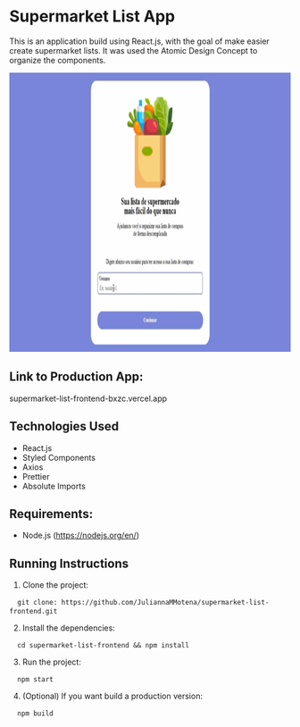 # Supermarket List App

This is an application build using React.js, with the goal
of make easier create supermarket lists.
It was used the Atomic Design Concept to organize the components.

<p>
  <img height="500" src="https://github.com/JuliannaMMotena/supermarket-list-frontend/blob/main/public/Images/readme.gif"/>
</p>

## Link to Production App:

supermarket-list-frontend-bxzc.vercel.app

## Technologies Used

- React.js
- Styled Components
- Axios
- Prettier
- Absolute Imports

## Requirements:

- Node.js (https://nodejs.org/en/)

## Running Instructions

1. Clone the project:

```
  git clone: https://github.com/JuliannaMMotena/supermarket-list-frontend.git
```

2. Install the dependencies:

```
  cd supermarket-list-frontend && npm install
```

3. Run the project:

```
  npm start
```

4. (Optional) If you want build a production version:

```
  npm build
```
